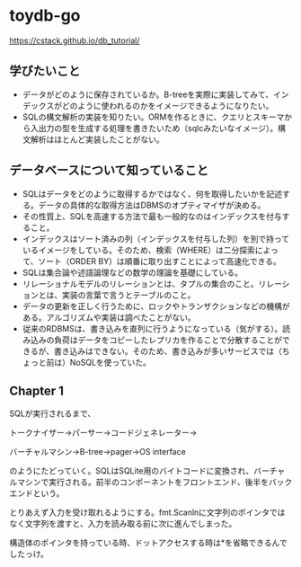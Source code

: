 # toydb-go

https://cstack.github.io/db_tutorial/

## 学びたいこと

- データがどのように保存されているか。B-treeを実際に実装してみて、インデックスがどのように使われるのかをイメージできるようになりたい。
- SQLの構文解析の実装を知りたい。ORMを作るときに、クエリとスキーマから入出力の型を生成する処理を書きたいため（sqlcみたいなイメージ）。構文解析はほとんど実装したことがない。

## データベースについて知っていること

- SQLはデータをどのように取得するかではなく、何を取得したいかを記述する。データの具体的な取得方法はDBMSのオプティマイザが決める。
- その性質上、SQLを高速する方法で最も一般的なのはインデックスを付与すること。
- インデックスはソート済みの列（インデックスを付与した列）を別で持っているイメージをしている。そのため、検索（WHERE）は二分探索によって、ソート（ORDER BY）は順番に取り出すことによって高速化できる。
- SQLは集合論や述語論理などの数学の理論を基礎にしている。
- リレーショナルモデルのリレーションとは、タプルの集合のこと。リレーションとは、実装の言葉で言うとテーブルのこと。
- データの更新を正しく行うために、ロックやトランザクションなどの機構がある。アルゴリズムや実装は調べたことがない。
- 従来のRDBMSは、書き込みを直列に行うようになっている（気がする）。読み込みの負荷はデータをコピーしたレプリカを作ることで分散することができるが、書き込みはできない。そのため、書き込みが多いサービスでは（ちょっと前は）NoSQLを使っていた。

## Chapter 1

SQLが実行されるまで、

トークナイザー→パーサー→コードジェネレーター→

バーチャルマシン→B-tree→pager→OS interface

のようにたどっていく。SQLはSQLite用のバイトコードに変換され、バーチャルマシンで実行される。前半のコンポーネントをフロントエンド、後半をバックエンドという。

とりあえず入力を受け取れるようにする。fmt.Scanlnに文字列のポインタではなく文字列を渡すと、入力を読み取る前に次に進んでしまった。

構造体のポインタを持っている時、ドットアクセスする時は*を省略できるんでしたっけ。
